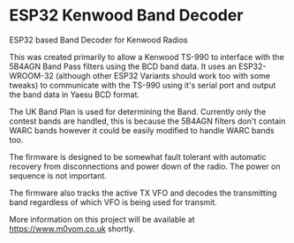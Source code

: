 # ESP32 Kenwood Band Decoder

ESP32 based Band Decoder for Kenwood Radios

This was created primarily to allow a Kenwood TS-990 to interface with the 5B4AGN Band Pass filters using the BCD band data. It uses an ESP32-WROOM-32 (although other ESP32 Variants should work too with some tweaks) to communicate with the TS-990 using it's serial port and output the band data in Yaesu BCD format.

The UK Band Plan is used for determining the Band. Currently only the contest bands are handled, this is because the 5B4AGN filters don't contain WARC bands however it could be easily modified to handle WARC bands too.

The firmware is designed to be somewhat fault tolerant with automatic recovery from disconnections and power down of the radio. The power on sequence is not important.

The firmware also tracks the active TX VFO and decodes the transmitting band regardless of which VFO is being used for transmit.

More information on this project will be available at https://www.m0yom.co.uk shortly.
